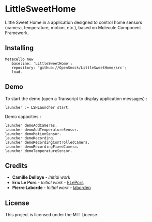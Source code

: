 # LittleSweetHome
Little Sweet Home in a application designed to control home sensors (camera, temperature, motion, etc.), based on Molecule Component Framework.

## Installing

```smalltalk
Metacello new
   baseline: 'LittleSweetHome';
   repository: 'github://OpenSmock/LittleSweetHome/src';
   load.
```

## Demo

To start the demo (open a Transcript to display application messages) :

```smalltalk
launcher := LSHLauncher start.
```

Demo capacities : 

```smalltalk
launcher demoAddCameras.
launcher demoAddTemperatureSensor.
launcher demoMotionSensor.
launcher demoRecording.
launcher demoRecordingControlledCamera.
launcher demoRecordingFixedCamera.
launcher demoTemperatureSensor. 
```

## Credits

* **Camille Delloye** - *Initial work*
* **Eric Le Pors** - *Initial work* - [ELePors](https://github.com/ELePors)
* **Pierre Laborde** - *Initial work* - [labordep](https://github.com/labordep)

## License

This project is licensed under the MIT License.
